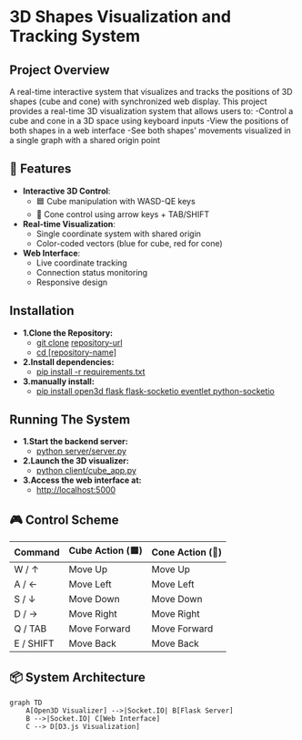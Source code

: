 # 3D Shapes Visualization and Tracking System
## Project Overview
A real-time interactive system that visualizes and tracks the positions of 3D shapes (cube and cone) with synchronized web display.
This project provides a real-time 3D visualization system that allows users to:
-Control a cube and cone in a 3D space using keyboard inputs
-View the positions of both shapes in a web interface
-See both shapes' movements visualized in a single graph with a shared origin point

## 🌟 Features

- **Interactive 3D Control**:
  - 🟦 Cube manipulation with WASD-QE keys
  - 🔺 Cone control using arrow keys + TAB/SHIFT
- **Real-time Visualization**:
  - Single coordinate system with shared origin
  - Color-coded vectors (blue for cube, red for cone)
- **Web Interface**:
  - Live coordinate tracking
  - Connection status monitoring
  - Responsive design
## Installation
- **1.Clone the Repository:**
   - [ git clone]() [repository-url]()
   - [cd [repository-name]]()
- **2.Install dependencies:**
    - [pip install -r requirements.txt]()
- **3.manually install:**
  - [pip install open3d flask flask-socketio eventlet python-socketio]()
## Running The System
  - **1.Start the backend server:**
    - [python server/server.py]()
  - **2.Launch the 3D visualizer:**
    - [python client/cube_app.py]()
  - **3.Access the web interface at:**
    - [http://localhost:5000]()
## 🎮 Control Scheme

| Command       | Cube Action (🟦) | Cone Action (🔺) |
|---------------|------------------|------------------|
| W / ↑         | Move Up          | Move Up          |
| A / ←         | Move Left        | Move Left        |
| S / ↓         | Move Down        | Move Down        |
| D / →         | Move Right       | Move Right       |
| Q / TAB       | Move Forward     | Move Forward     |
| E / SHIFT     | Move Back        | Move Back        |

## 📦 System Architecture

```mermaid
graph TD
    A[Open3D Visualizer] -->|Socket.IO| B[Flask Server]
    B -->|Socket.IO| C[Web Interface]
    C --> D[D3.js Visualization]

